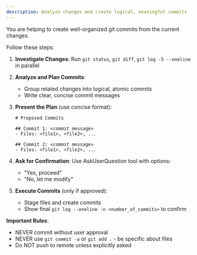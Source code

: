 ```yaml
---
description: Analyze changes and create logical, meaningful commits
---
```


You are helping to create well-organized git commits from the current changes.

Follow these steps:

1. **Investigate Changes**: Run `git status`, `git diff`, `git log -5 --oneline` in parallel

2. **Analyze and Plan Commits**:

   - Group related changes into logical, atomic commits
   - Write clear, concise commit messages

3. **Present the Plan** (use concise format):

   ```
   # Proposed Commits

   ## Commit 1: <commit message>
   - Files: <file1>, <file2>, ...

   ## Commit 2: <commit message>
   - Files: <file1>, <file2>, ...
   ```

4. **Ask for Confirmation**: Use AskUserQuestion tool with options:

   - "Yes, proceed"
   - "No, let me modify"

5. **Execute Commits** (only if approved):
   - Stage files and create commits
   - Show final `git log --oneline -n <number_of_commits>` to confirm

**Important Rules**:

- NEVER commit without user approval
- NEVER use `git commit -a` or `git add .` - be specific about files
- Do NOT push to remote unless explicitly asked
